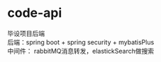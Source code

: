 # code-api
毕设项目后端</div>  
后端：spring boot + spring security + mybatisPlus  
中间件： rabbitMQ消息转发，elastickSearch做搜索  
